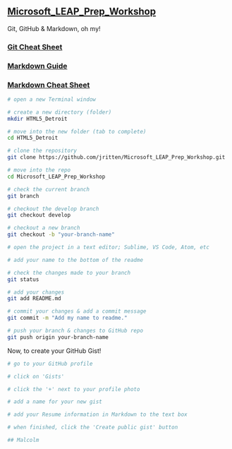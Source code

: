 ## [Microsoft_LEAP_Prep_Workshop](https://github.com/jritten/Microsoft_LEAP_Prep_Workshop)

Git, GitHub & Markdown, oh my!

### [Git Cheat Sheet](https://education.github.com/git-cheat-sheet-education.pdf)

### [Markdown Guide](https://www.markdownguide.org/getting-started)

### [Markdown Cheat Sheet](https://github.com/adam-p/markdown-here/wiki/Markdown-Cheatsheet)

```bash
# open a new Terminal window

# create a new directory (folder)
mkdir HTML5_Detroit

# move into the new folder (tab to complete)
cd HTML5_Detroit

# clone the repository
git clone https://github.com/jritten/Microsoft_LEAP_Prep_Workshop.git

# move into the repo
cd Microsoft_LEAP_Prep_Workshop

# check the current branch
git branch

# checkout the develop branch
git checkout develop

# checkout a new branch
git checkout -b "your-branch-name"

# open the project in a text editor; Sublime, VS Code, Atom, etc

# add your name to the bottom of the readme

# check the changes made to your branch
git status

# add your changes
git add README.md

# commit your changes & add a commit message
git commit -m "Add my name to readme."

# push your branch & changes to GitHub repo
git push origin your-branch-name
```

Now, to create your GitHub Gist!

```bash
# go to your GitHub profile

# click on 'Gists'

# click the '+' next to your profile photo

# add a name for your new gist

# add your Resume information in Markdown to the text box

# when finished, click the 'Create public gist' button

## Malcolm
```
